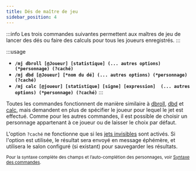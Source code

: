 ```yaml
---
title: Dés de maître de jeu
sidebar_position: 4
---
```


:::info
Les trois commandes suivantes permettent aux maîtres de jeu de lancer des dés ou faire des calculs pour tous les joueurs enregistrés.
:::

:::usage
- **`/mj dbroll [@Joueur] [statistique] (... autres options) (*personnage) (?caché)`**
- **`/mj dbd [@Joueur] [*nom du dé] (... autres options) (*personnage) (?caché)`**
- **`/mj calc [@joueur] [statistique] [signe] [expression]  (... autres options) (*personnage) (?caché)`**
:::

Toutes les commandes fonctionnent de manière similaire à [dbroll](./dice.mdx#dbroll-dbroll), [dbd](./dice.mdx#dbd-dbd) et [calc](./calc.mdx#basé-sur-des-statistiques-calc), mais demandent en plus de spécifier le joueur pour lequel le jet est effectué. Comme pour les autres commandes, il est possible de choisir un personnage appartenant à ce joueur ou de laisser le choix par défaut.

L'option `?caché` ne fonctionne que si les [jets invisibles](../../config/threads.md#jets-invisibles) sont activés. Si l'option est utilisée, le résultat sera envoyé en message éphémère, et utilisera le salon configuré (si existant) pour sauvegarder les résultats.

<small>Pour la syntaxe complète des champs et l’auto-complétion des personnages, voir [Syntaxe des commandes](../../introduction/format.md).</small>
